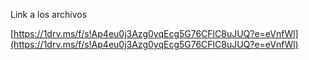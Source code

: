 Link a los archivos

[https://1drv.ms/f/s!Ap4eu0j3Azg0yqEcg5G76CFlC8uJUQ?e=eVnfWl](https://1drv.ms/f/s!Ap4eu0j3Azg0yqEcg5G76CFlC8uJUQ?e=eVnfWl)
